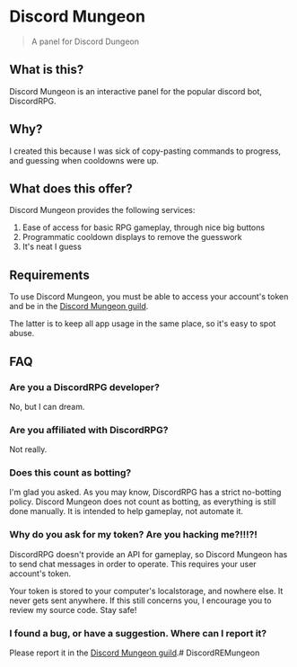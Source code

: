 # Discord Mungeon

> A panel for Discord Dungeon

## What is this?

Discord Mungeon is an interactive panel for the popular discord bot, DiscordRPG.

## Why?

I created this because I was sick of copy-pasting commands to progress, and guessing when cooldowns were up.

## What does this offer?

Discord Mungeon provides the following services:

1. Ease of access for basic RPG gameplay, through nice big buttons
2. Programmatic cooldown displays to remove the guesswork
3. It's neat I guess

## Requirements

To use Discord Mungeon, you must be able to access your account's token and be in the [Discord Mungeon guild](http://discord.gg/FDVJuVW).

The latter is to keep all app usage in the same place, so it's easy to spot abuse.

## FAQ

### Are you a DiscordRPG developer?

No, but I can dream.

### Are you affiliated with DiscordRPG?

Not really.

### Does this count as botting?

I'm glad you asked. As you may know, DiscordRPG has a strict no-botting policy. Discord Mungeon does not count as botting, as everything is still done manually. It is intended to help gameplay, not automate it.

### Why do you ask for my token? Are you hacking me?!!!?!

DiscordRPG doesn't provide an API for gameplay, so Discord Mungeon has to send chat messages in order to operate. This requires your user account's token.

Your token is stored to your computer's localstorage, and nowhere else. It never gets sent anywhere. If this still concerns you, I encourage you to review my source code. Stay safe!

### I found a bug, or have a suggestion. Where can I report it?

Please report it in the [Discord Mungeon guild](http://discord.gg/FDVJuVW).#   D i s c o r d R E M u n g e o n  
 